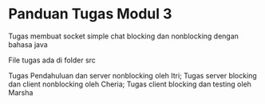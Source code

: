 # Panduan Tugas Modul 3
Tugas membuat socket simple chat blocking dan nonblocking dengan bahasa java

File tugas ada di folder src

Tugas Pendahuluan dan server nonblocking oleh Itri;
Tugas server blocking dan client nonblocking oleh Cheria;
Tugas client blocking dan testing oleh Marsha
